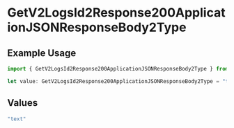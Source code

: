 # GetV2LogsId2Response200ApplicationJSONResponseBody2Type

## Example Usage

```typescript
import { GetV2LogsId2Response200ApplicationJSONResponseBody2Type } from "orq-poc-typescript-multi-env-version/models/operations";

let value: GetV2LogsId2Response200ApplicationJSONResponseBody2Type = "text";
```

## Values

```typescript
"text"
```